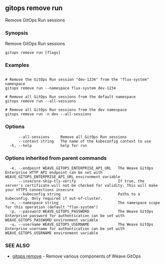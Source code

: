 ## gitops remove run

Remove GitOps Run sessions

### Synopsis

Remove GitOps Run sessions

```
gitops remove run [flags]
```

### Examples

```

# Remove the GitOps Run session "dev-1234" from the "flux-system" namespace
gitops remove run --namespace flux-system dev-1234

# Remove all GitOps Run sessions from the default namespace
gitops remove run --all-sessions

# Remove all GitOps Run sessions from the dev namespace
gitops remove run -n dev --all-sessions

```

### Options

```
      --all-sessions     Remove all GitOps Run sessions
      --context string   The name of the kubeconfig context to use
  -h, --help             help for run
```

### Options inherited from parent commands

```
  -e, --endpoint WEAVE_GITOPS_ENTERPRISE_API_URL   The Weave GitOps Enterprise HTTP API endpoint can be set with WEAVE_GITOPS_ENTERPRISE_API_URL environment variable
      --insecure-skip-tls-verify                   If true, the server's certificate will not be checked for validity. This will make your HTTPS connections insecure
      --kubeconfig string                          Paths to a kubeconfig. Only required if out-of-cluster.
  -n, --namespace string                           The namespace scope for this operation (default "flux-system")
  -p, --password WEAVE_GITOPS_PASSWORD             The Weave GitOps Enterprise password for authentication can be set with WEAVE_GITOPS_PASSWORD environment variable
  -u, --username WEAVE_GITOPS_USERNAME             The Weave GitOps Enterprise username for authentication can be set with WEAVE_GITOPS_USERNAME environment variable
```

### SEE ALSO

* [gitops remove](gitops_remove.md)	 - Remove various components of Weave GitOps
